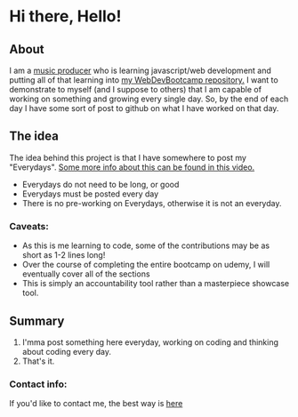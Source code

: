 # Hi there, Hello!
## About
I am a [music producer](http://www.wolfetrax.net) who is learning javascript/web development and putting all of that learning into [my WebDevBootcamp repository.](https://github.com/cjwolfe/WebDevBootcamp)
I want to demonstrate to myself (and I suppose to others) that I am capable of working on something and growing every single day.
So, by the end of each day I have some sort of post to github on what I have worked on that day.
## The idea
The idea behind this project is that I have somewhere to post my "Everydays". [Some more info about this can be found in this video.](https://www.youtube.com/watch?v=_ul9jrCXhR4)

- Everydays do not need to be long, or good
- Everydays must be posted every day
- There is no pre-working on Everydays, otherwise it is not an everyday.

### Caveats:
- As this is me learning to code, some of the contributions may be as short as 1-2 lines long!
- Over the course of completing the entire bootcamp on udemy, I will eventually cover all of the sections
- This is simply an accountability tool rather than a masterpiece showcase tool.

## Summary
1. I'mma post something here everyday, working on coding and thinking about coding every day.
1. That's it.

### Contact info:
If you'd like to contact me, the best way is [here](http://www.wolfetrax.net/contact)

<!--
**cjwolfe/cjwolfe** is a ✨ _special_ ✨ repository because its `README.md` (this file) appears on your GitHub profile.

Here are some ideas to get you started:

- 🔭 I’m currently working on ...
- 🌱 I’m currently learning ...
- 👯 I’m looking to collaborate on ...
- 🤔 I’m looking for help with ...
- 💬 Ask me about ...
- 📫 How to reach me: ...
- 😄 Pronouns: ...
- ⚡ Fun fact: ...
-->
